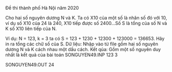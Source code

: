 Đề thi thành phố Hà Nội năm 2020

Cho hai số nguyên dương N và K. Ta có X10 của một số là nhân số đó với 10, ví dụ số X10 của 24 là 240, X10 tiếp được số 2400...Số S là tổng của số N và K số X10 liên tiếp của N.

Ví dụ: N = 123, k = 3 ta có S = 123 + 1230 + 12300 + 123000 = 136653. Hãy in ra tổng các chữ số của S.
Dữ liệu:
Nhập vào từ file gồm hai số nguyên dương N và K cách nhau một dấu cách.
Kết qủa:
Gồm một số nguyên duy nhất là kết quả của bài toán
SONGUYEN49.INP
123 3

SONGUYEN49.OUT
24